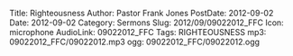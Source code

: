 Title: Righteousness
Author: Pastor Frank Jones
PostDate: 2012-09-02
Date: 2012-09-02
Category: Sermons
Slug: 2012/09/09022012_FFC
Icon: microphone
AudioLink: 09022012_FFC
Tags: RIGHTEOUSNESS
mp3: 09022012_FFC/09022012.mp3
ogg: 09022012_FFC/09022012.ogg
